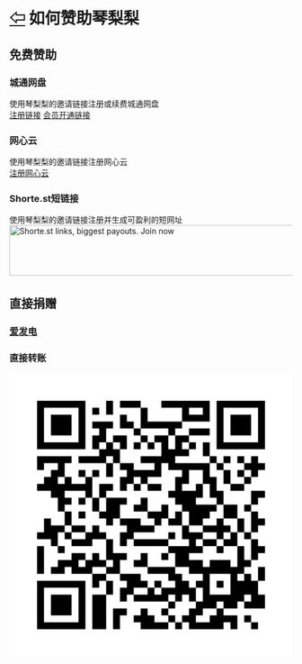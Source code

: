 # [⇦][] 如何赞助琴梨梨  


## 免费赞助  
### 城通网盘  
使用琴梨梨的邀请链接注册或续费城通网盘  
[注册链接][]  [会员开通链接][]  
### 网心云  
使用琴梨梨的邀请链接注册网心云  
[注册网心云][]
### Shorte.st短链接   
使用琴梨梨的邀请链接注册并生成可盈利的短网址  
<a href="http://join-shortest.com/ref/a745b6fd49"><img src="https://static.shorte.st/bundles/smeuser/img/referral_banners/728x90.png?2020-02-19.0" title="Shorte.st links, biggest payouts. Join now" width="728" height="90" /></a>  
## 直接捐赠  
### [爱发电][]  

### 直接转账  
![Alipay](alipay.svg)  



[⇦]: ../Guide.md
[注册链接]: https://qinlili.bid/redirect.html?target=https://www.ctfile.com/linker/8067059
[会员开通链接]: https://qinlili.bid/redirect.html?target=https://www.ctfile.com/p/giftcard?uid=8067059&type=1&key=3dc17d
[爱发电]: https://qinlili.bid/redirect.html?target=https://afdian.net/@qinliliAPP
[注册网心云]: https://www.onethingcloud.com/acts/invite?inviteid=528a4c12
